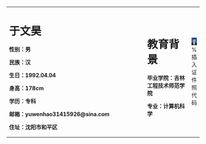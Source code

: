 <table border="0">
  <tr>
    <td width="75%">
      <h1>于文昊</h1>
      <p><b>性别：男</b></p>
      <p><b>民族：汉</b></p>
      <p><b>生日：1992.04.04</b></p>
      <p><b>身高：178cm</b></p>
      <p><b>学历：专科</b></p>
      <p><b>邮箱：yuwenhao31415926@sina.com</b></p>
      <p><b>住址：沈阳市和平区</b></p>
    </td>
    <td width="75%">
      <h1>教育背景</h1>
      <p><b>毕业学院：吉林工程技术师范学院</b></p>
      <p><b>专业：计算机科学</b></p>
    </td>
    <td width="25%">
      <img src="/yuwenhao.png" width="100%">      % 插入证件照代码
    </td>
  </tr>
</table>

